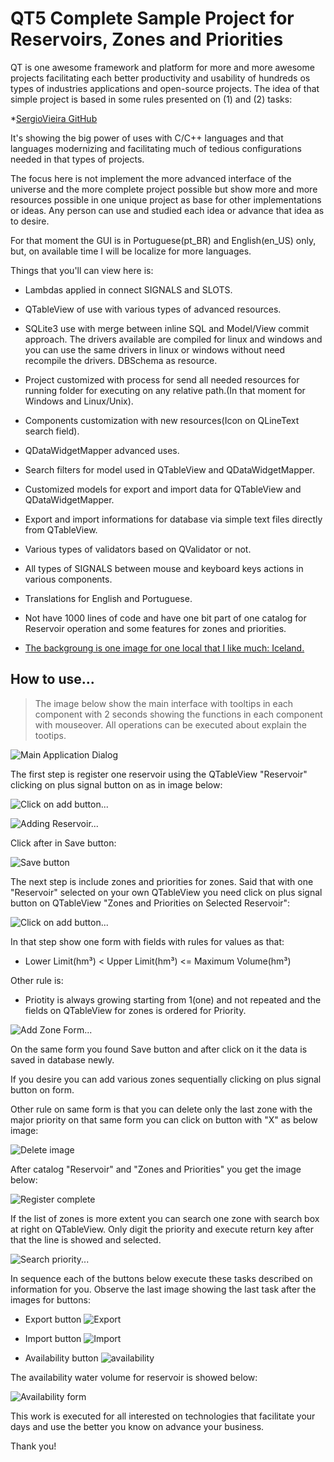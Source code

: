 # QT5 Complete Sample Project for Reservoirs, Zones and Priorities

QT is one awesome  framework and platform for more  and more awesome projects facilitating each better productivity and usability of hundreds os types of industries applications and open-source projects.
The idea of that simple project is based in some rules presented on (1) and (2) tasks:

*[SergioVieira GitHub](https://github.com/sergiosvieira/funceme-selecao-siga/blob/master/tasks.md)

 It's showing the big power of uses with C/C++ languages and that languages modernizing and facilitating much of tedious  configurations needed in that types of projects.

The focus here is not implement the more advanced interface of the universe and the more complete project possible but show more and more resources possible in one unique project as base for other implementations or ideas. Any person can use and studied each idea or advance that idea as to desire.

For that moment the GUI is in Portuguese(pt_BR) and English(en_US) only, but, on available time I will be localize for more languages.

Things that you'll can view here is:

* Lambdas applied in connect SIGNALS and SLOTS.

* QTableView  of use with various types of advanced resources.

* SQLite3 use with merge between inline SQL and Model/View  commit approach. The drivers available are compiled for linux and windows and you can use the same drivers in linux or windows without need recompile the drivers. DBSchema as resource.

* Project customized with process for send all needed resources for running folder for executing on any relative path.(In that moment for Windows and Linux/Unix).

* Components customization with new resources(Icon on QLineText search field).

* QDataWidgetMapper advanced uses.

* Search filters for model used in QTableView and QDataWidgetMapper.

* Customized models for export and import data for QTableView and QDataWidgetMapper.

* Export and import informations for database via simple text files directly from QTableView.

* Various types of validators based on QValidator or not.

* All types of SIGNALS between mouse and keyboard keys actions in various components.

* Translations for English and Portuguese.

* Not have 1000 lines of code and have one bit part of one catalog for Reservoir operation and some features for zones and priorities.

* [The backgroung is one image for one local that I like much: Iceland.](https://vividscreen.info/pic/iceland/20249/for-widescreen-desktop-pc-1920x1080-full-hd)

## How to use...

> The image below  show the main interface with tooltips in each component with 2 seconds showing the functions in each component  with mouseover.
All operations can be executed about explain the tootips.

![Main Application Dialog](images/main.png)

The first step is register one reservoir using the QTableView "Reservoir" clicking on plus signal button on as in image below:

![Click on add button...](resources/images/add.png)

![Adding Reservoir...](images/add_reserv.png)

Click after in Save button:

![Save button](resources/images/ok.png)

The next step is include zones and priorities for zones. Said that with one "Reservoir" selected on your own QTableView you need click on plus signal button on QTableView "Zones and Priorities on Selected Reservoir":

![Click on add button...](resources/images/add.png)

In that step show one form with fields with rules for values  as that:

* Lower Limit(hm³) < Upper Limit(hm³) <=  Maximum Volume(hm³)

Other rule is:

* Priotity is always growing starting from 1(one) and not repeated and the fields on QTableView for zones is ordered for Priority.

![Add Zone Form...](images/add_zone.png)

On the same form you  found Save button and after click on it the data is saved in database newly.

If you desire you can add various zones sequentially clicking on plus signal button on form.

Other rule on same form is that you can delete only the last zone with the major priority on that same form you can click on  button with "X" as below image:

![Delete image](resources/images/remove.png)

After catalog "Reservoir" and "Zones and Priorities" you get the image below:

![Register complete](images/registred_rep_zones.png)

If the list of zones is more extent you can search one zone with search box at right on QTableView. Only digit the priority and execute return key after that the line is showed and selected.

![Search priority...](images/search.png) 


In sequence each of the buttons below execute these tasks described on information for you. Observe the last image showing the last task after the images for buttons:

* Export button ![Export](resources/images/export.png)

* Import button ![Import](resources/images/import.png)

* Availability button ![availability](resources/images/report.png)

The availability water volume for reservoir is showed below:

![Availability form](images/availability.png)

This work is executed for all interested on technologies that facilitate your days and use the better you know on advance your business.

Thank you!




